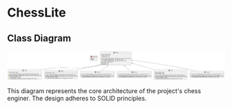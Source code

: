 # ChessLite

## Class Diagram

![Class Diagram](ChessLite/class-diagrams/chess_uml_diagram.png)

This diagram represents the core architecture of the project's chess enginer. The design adheres to SOLID principles.
